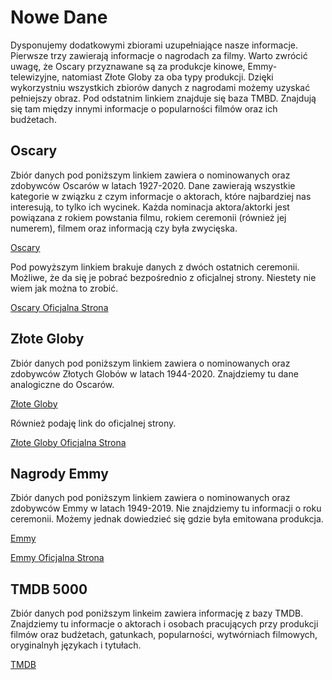# Nowe Dane

Dysponujemy dodatkowymi zbiorami uzupełniające nasze informacje. 
Pierwsze trzy zawierają informacje o nagrodach za filmy.
Warto zwrócić uwagę, że Oscary przyznawane są za produkcje kinowe, Emmy-telewizyjne, natomiast Złote Globy za oba typy produkcji.
Dzięki wykorzystniu wszystkich zbiorów danych z nagrodami możemy uzyskać pełniejszy obraz. Pod odstatnim linkiem znajduje się baza TMBD. Znajdują się tam między innymi informacje o popularności filmów oraz ich budżetach.


## Oscary
Zbiór danych pod poniższym linkiem zawiera o nominowanych oraz zdobywców Oscarów w latach 1927-2020. Dane zawierają wszystkie kategorie w związku z czym informacje o aktorach, które najbardziej nas interesują, to tylko ich wycinek. Każda nominacja aktora/aktorki jest powiązana z rokiem powstania filmu, rokiem ceremonii (również jej numerem), filmem oraz informacją czy była zwycięska.

[Oscary](https://www.kaggle.com/datasets/unanimad/the-oscar-award)

Pod powyższym linkiem brakuje danych z dwóch ostatnich ceremonii. Możliwe, że da się je pobrać bezpośrednio z oficjalnej strony. Niestety nie wiem jak można to zrobić.

[Oscary Oficjalna Strona](https://awardsdatabase.oscars.org/)

## Złote Globy
Zbiór danych pod poniższym linkiem zawiera o nominowanych oraz zdobywców Złotych Globów w latach 1944-2020. Znajdziemy tu dane analogiczne do Oscarów.

[Złote Globy](https://www.kaggle.com/datasets/unanimad/golden-globe-awards)

Również podaję link do oficjalnej strony.

[Złote Globy Oficjalna Strona](https://www.goldenglobes.com/awards-database)

## Nagrody Emmy
Zbiór danych pod poniższym linkiem zawiera o nominowanych oraz zdobywców Emmy w latach 1949-2019. Nie znajdziemy tu informacji o roku ceremonii. Możemy jednak dowiedzieć się gdzie była emitowana produkcja.

[Emmy](https://www.kaggle.com/datasets/unanimad/emmy-awards?select=the_emmy_awards.csv)


[Emmy Oficjalna Strona](https://www.emmys.com/awards/nominees-winners)

## TMDB 5000
Zbiór danych pod poniższym linkeim zawiera informację z bazy TMDB. Znajdziemy tu informacje o aktorach i osobach pracujących przy produkcji filmów oraz budżetach, gatunkach, popularności, wytwórniach filmowych, oryginalnyh językach i tytułach.

[TMDB](https://www.kaggle.com/datasets/tmdb/tmdb-movie-metadata?select=tmdb_5000_movies.csv)
